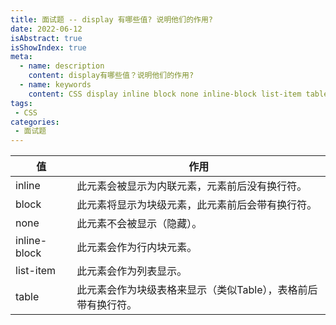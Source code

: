 ```yaml
---
title: 面试题 -- display 有哪些值? 说明他们的作用?
date: 2022-06-12
isAbstract: true
isShowIndex: true
meta:
  - name: description
    content: display有哪些值？说明他们的作用?
  - name: keywords
    content: CSS display inline block none inline-block list-item table
tags:
 - CSS 
categories:
 - 面试题
---
```


| 值 | 作用 |
|  ----  | ----  |
| inline | <Badge text="默认" type="error" vertical="middle"/> 此元素会被显示为内联元素，元素前后没有换行符。 |
| block | 此元素将显示为块级元素，此元素前后会带有换行符。 |
| none | 此元素不会被显示（隐藏）。 |
| inline-block | <Badge text="CSS2.1新增" type="success" vertical="middle"/> 此元素会作为行内块元素。 |
| list-item | 此元素会作为列表显示。 |
| table | 此元素会作为块级表格来显示（类似Table），表格前后带有换行符。 |